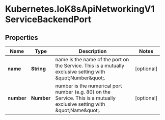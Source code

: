 # Kubernetes.IoK8sApiNetworkingV1ServiceBackendPort

## Properties

Name | Type | Description | Notes
------------ | ------------- | ------------- | -------------
**name** | **String** | name is the name of the port on the Service. This is a mutually exclusive setting with \&quot;Number\&quot;. | [optional] 
**number** | **Number** | number is the numerical port number (e.g. 80) on the Service. This is a mutually exclusive setting with \&quot;Name\&quot;. | [optional] 


